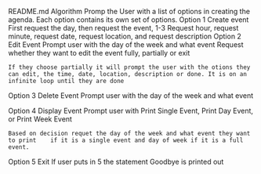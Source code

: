 README.md
Algorithm 
Promp the User with a list of options in creating the agenda. Each option contains its own set of options.
Option 1 
Create event
    First  request the day, then request the event, 1-3 
    Request hour, request minute, request date, request location, and request description
Option 2
Edit Event 
    Prompt user with the day of the week and what event 
    Request whether they want to edit the event fully, partially or exit 

    If they choose partially it will prompt the user with the otions they can edit, the time, date, location, description or done. It is on an infinite loop until they are done

Option 3
Delete Event 
    Prompt user with the day of the week and what event

Option 4
Display Event
    Prompt user with Print Single Event, Print Day Event, or Print Week Event
 
    Based on decision requet the day of the week and what event they want to print    if it is a single event and day of week if it is a full event.  

Option 5 
Exit 
    If user puts in 5 the statement Goodbye is printed out    
